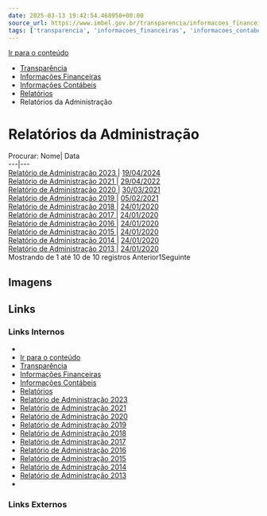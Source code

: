 ```yaml
---
date: 2025-03-13 19:42:54.468950+00:00
source_url: https://www.imbel.gov.br/transparencia/informacoes_financeiras/informacoes_contabeis/relatorios/relatorios_da_administracao
tags: ['transparencia', 'informacoes_financeiras', 'informacoes_contabeis', 'relatorios', 'relatorios_da_administracao']
---
```


[](https://www.imbel.gov.br/transparencia/informacoes_financeiras/informacoes_contabeis/relatorios/relatorios_da_administracao)
[Ir para o conteúdo](https://www.imbel.gov.br/transparencia/informacoes_financeiras/informacoes_contabeis/relatorios/relatorios_da_administracao#conteudo)
  * [ Transparência](https://www.imbel.gov.br/transparencia)
  * [ Informações Financeiras](https://www.imbel.gov.br/transparencia/informacoes_financeiras)
  * [ Informações Contábeis](https://www.imbel.gov.br/transparencia/informacoes_financeiras/informacoes_contabeis)
  * [ Relatórios](https://www.imbel.gov.br/transparencia/informacoes_financeiras/informacoes_contabeis/relatorios)
  * Relatórios da Administração


# Relatórios da Administração
Procurar:
Nome| Data  
---|---  
[ Relatório de Administração 2023 ](https://www.imbel.gov.br/storage/transparencia/1716387498.pdf) | [19/04/2024](https://www.imbel.gov.br/storage/transparencia/1716387498.pdf)  
[ Relatório de Administração 2021 ](https://www.imbel.gov.br/storage/transparencia/1687180536.pdf) | [29/04/2022](https://www.imbel.gov.br/storage/transparencia/1687180536.pdf)  
[ Relatório de Administração 2020 ](https://www.imbel.gov.br/storage/transparencia/1687180562.pdf) | [30/03/2021](https://www.imbel.gov.br/storage/transparencia/1687180562.pdf)  
[ Relatório de Administração 2019 ](https://www.imbel.gov.br/storage/transparencia/1687180596.pdf) | [05/02/2021](https://www.imbel.gov.br/storage/transparencia/1687180596.pdf)  
[ Relatório de Administração 2018 ](https://www.imbel.gov.br/storage/transparencia/1687180659.pdf) | [24/01/2020](https://www.imbel.gov.br/storage/transparencia/1687180659.pdf)  
[ Relatório de Administração 2017 ](https://www.imbel.gov.br/storage/transparencia/1687180691.pdf) | [24/01/2020](https://www.imbel.gov.br/storage/transparencia/1687180691.pdf)  
[ Relatório de Administração 2016 ](https://www.imbel.gov.br/storage/transparencia/1687180717.zip) | [24/01/2020](https://www.imbel.gov.br/storage/transparencia/1687180717.zip)  
[ Relatório de Administração 2015 ](https://www.imbel.gov.br/storage/transparencia/1687180739.zip) | [24/01/2020](https://www.imbel.gov.br/storage/transparencia/1687180739.zip)  
[ Relatório de Administração 2014 ](https://www.imbel.gov.br/storage/transparencia/1687180766.zip) | [24/01/2020](https://www.imbel.gov.br/storage/transparencia/1687180766.zip)  
[ Relatório de Administração 2013 ](https://www.imbel.gov.br/storage/transparencia/1687180784.pdf) | [24/01/2020](https://www.imbel.gov.br/storage/transparencia/1687180784.pdf)  
Mostrando de 1 até 10 de 10 registros
Anterior1Seguinte
[ ](https://www.imbel.gov.br/transparencia/informacoes_financeiras/informacoes_contabeis/relatorios/relatorios_da_administracao#home)


## Imagens



## Links

### Links Internos

- [](https://www.imbel.gov.br/transparencia/informacoes_financeiras/informacoes_contabeis/relatorios/relatorios_da_administracao)
- [Ir para o conteúdo](https://www.imbel.gov.br/transparencia/informacoes_financeiras/informacoes_contabeis/relatorios/relatorios_da_administracao#conteudo)
- [Transparência](https://www.imbel.gov.br/transparencia)
- [Informações Financeiras](https://www.imbel.gov.br/transparencia/informacoes_financeiras)
- [Informações Contábeis](https://www.imbel.gov.br/transparencia/informacoes_financeiras/informacoes_contabeis)
- [Relatórios](https://www.imbel.gov.br/transparencia/informacoes_financeiras/informacoes_contabeis/relatorios)
- [Relatório de Administração 2023](https://www.imbel.gov.br/storage/transparencia/1716387498.pdf)
- [Relatório de Administração 2021](https://www.imbel.gov.br/storage/transparencia/1687180536.pdf)
- [Relatório de Administração 2020](https://www.imbel.gov.br/storage/transparencia/1687180562.pdf)
- [Relatório de Administração 2019](https://www.imbel.gov.br/storage/transparencia/1687180596.pdf)
- [Relatório de Administração 2018](https://www.imbel.gov.br/storage/transparencia/1687180659.pdf)
- [Relatório de Administração 2017](https://www.imbel.gov.br/storage/transparencia/1687180691.pdf)
- [Relatório de Administração 2016](https://www.imbel.gov.br/storage/transparencia/1687180717.zip)
- [Relatório de Administração 2015](https://www.imbel.gov.br/storage/transparencia/1687180739.zip)
- [Relatório de Administração 2014](https://www.imbel.gov.br/storage/transparencia/1687180766.zip)
- [Relatório de Administração 2013](https://www.imbel.gov.br/storage/transparencia/1687180784.pdf)
- [](https://www.imbel.gov.br/transparencia/informacoes_financeiras/informacoes_contabeis/relatorios/relatorios_da_administracao#home)

### Links Externos


